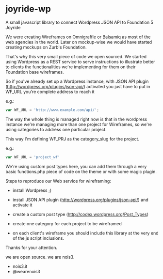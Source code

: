 joyride-wp
==========

A small javascript library to connect Wordpress JSON API to Foundation 5 Joyride

We were creating Wireframes on Omnigraffle or Balsamiq as most of the web agencies in the world.
Later on mockup-wise we would have started creating mockups on Zurb's Foundation.

That's why this very small piece of code we open sourced. 
We started using Wordpress as a REST service to serve instructions to illustrate better to clients 
the functionalities we're implementing for them on their Foundation base wireframes.

So if you've already set up a Wordpress instance, with JSON API plugin (http://wordpress.org/plugins/json-api/) activated 
you just have to put in WF_URL you're complete address to reach it

e.g.:
```js
var WF_URL = 'http://www.example.com/api/';
```

The way the whole thing is managed right now is that in the wordpress instance 
we're managing more than one project for Wireframes, so we're using categories
to address one particular project.

This way I'm defining WF_PRJ as the category_slug for the project.

e.g.:
```js
var WF_URL = 'project_wf'
```

We're using custom post types here, you can add them through a very basic functions.php 
piece of code on the theme or with some magic plugin.

Steps to reproduce our Web service for wireframing:

* install Wordpress ;)
* install JSON API plugin (http://wordpress.org/plugins/json-api/) and activate it
* create a custom post type (http://codex.wordpress.org/Post_Types)
* create one category for each project to be wireframed 

* on each client's wireframe you should include this library at the very end of the js script inclusions.

Thanks for your attention.

we are open source. we are nois3.

* nois3.it
* @wearenois3
